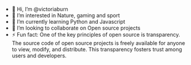 - 👋 Hi, I’m @victoriaburn
- 👀 I’m interested in Nature, gaming and sport
- 🌱 I’m currently learning Python and Javascript
- 💞️ I’m looking to collaborate on Open source projects
- ⚡ Fun fact: One of the key principles of open source is transparency. The source code of open source projects is freely available for anyone to view, modify, and distribute. This transparency fosters trust among users and developers.

<!---
victoriaburn/victoriaburn is a ✨ special ✨ repository because its `README.md` (this file) appears on your GitHub profile.
You can click the Preview link to take a look at your changes.
--->
